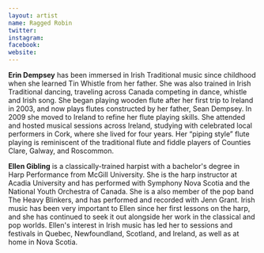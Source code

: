 ```yaml
---
layout: artist
name: Ragged Robin
twitter:
instagram:
facebook:
website:
---
```


**Erin Dempsey** has been immersed in Irish Traditional music since childhood when she learned Tin Whistle from her father. She was also trained in Irish Traditional dancing, traveling across Canada competing in dance, whistle and Irish song. She began playing wooden flute after her first trip to Ireland in 2003, and now plays flutes constructed by her father, Sean Dempsey. In 2009 she moved to Ireland to refine her flute playing skills. She attended and hosted musical sessions across Ireland, studying with celebrated local performers in Cork, where she lived for four years. Her “piping style” flute playing is reminiscent of the traditional flute and fiddle players of Counties Clare, Galway, and Roscommon.

**Ellen Gibling** is a classically-trained harpist with a bachelor's degree in Harp Performance from McGill University. She is the harp instructor at Acadia University and has performed with Symphony Nova Scotia and the National Youth Orchestra of Canada. She is a also member of the pop band The Heavy Blinkers, and has performed and recorded with Jenn Grant. Irish music has been very important to Ellen since her first lessons on the harp, and she has continued to seek it out alongside her work in the classical and pop worlds. Ellen's interest in Irish music has led her to sessions and festivals in Quebec, Newfoundland, Scotland, and Ireland, as well as at home in Nova Scotia.